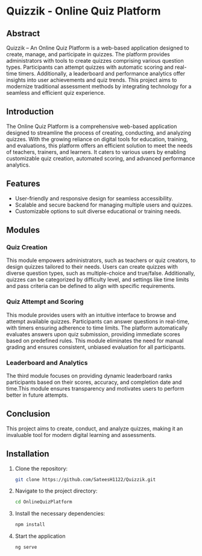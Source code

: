 # Quizzik - Online Quiz Platform

## Abstract
Quizzik – An Online Quiz Platform is a web-based application designed to create, manage, and participate in quizzes. The platform provides administrators with tools to create quizzes comprising various question types. Participants can attempt quizzes with automatic scoring and real-time timers. Additionally, a leaderboard and performance analytics offer insights into user achievements and quiz trends. This project aims to modernize traditional assessment methods by integrating technology for a seamless and efficient quiz experience.

## Introduction
The Online Quiz Platform is a comprehensive web-based application designed to streamline the process of creating, conducting, and analyzing quizzes. With the growing reliance on digital tools for education, training, and evaluations, this platform offers an efficient solution to meet the needs of teachers, trainers, and learners. It caters to various users by enabling customizable quiz creation, automated scoring, and advanced performance analytics.

## Features
- User-friendly and responsive design for seamless accessibility.
- Scalable and secure backend for managing multiple users and quizzes.
- Customizable options to suit diverse educational or training needs.

## Modules
### Quiz Creation
This module empowers administrators, such as teachers or quiz creators, to design quizzes tailored to their needs. Users can create quizzes with diverse question types, such as multiple-choice and true/false. Additionally, quizzes can be categorized by difficulty level, and settings like time limits and pass criteria can be defined to align with specific requirements.

### Quiz Attempt and Scoring
This module provides users with an intuitive interface to browse and attempt available quizzes. Participants can answer questions in real-time, with timers ensuring adherence to time limits. The platform automatically evaluates answers upon quiz submission, providing immediate scores based on predefined rules. This module eliminates the need for manual grading and ensures consistent, unbiased evaluation for all participants.

### Leaderboard and Analytics
The third module focuses on providing dynamic leaderboard ranks participants based on their scores, accuracy, and completion date and time.This module ensures transparency and motivates users to perform better in future attempts.

## Conclusion
This project aims to create, conduct, and analyze quizzes, making it an invaluable tool for modern digital learning and assessments.

## Installation
1. Clone the repository:
   ```bash
   git clone https://github.com/SateesH1122/Quizzik.git
2. Navigate to the project directory:
   ```bash
   cd OnlineQuizPlatform
3. Install the necessary dependencies:
   ```bash
   npm install
4. Start the application
   ```bash
   ng serve
   
